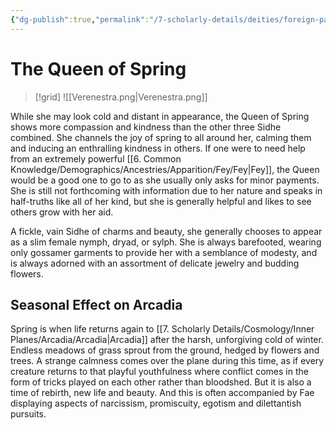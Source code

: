 ```yaml
---
{"dg-publish":true,"permalink":"/7-scholarly-details/deities/foreign-pantheons/the-fey-sidhe/the-queen-of-spring/","noteIcon":""}
---
```


# The Queen of Spring

>[!grid]
>![[Verenestra.png\|Verenestra.png]]

While she may look cold and distant in appearance, the Queen of Spring shows more compassion and kindness than the other three Sidhe combined. She channels the joy of spring to all around her, calming them and inducing an enthralling kindness in others. If one were to need help from an extremely powerful [[6. Common Knowledge/Demographics/Ancestries/Apparition/Fey/Fey\|Fey]], the Queen would be a good one to go to as she usually only asks for minor payments. She is still not forthcoming with information due to her nature and speaks in half-truths like all of her kind, but she is generally helpful and likes to see others grow with her aid. 

A fickle, vain Sidhe of charms and beauty, she generally chooses to appear as a slim female nymph, dryad, or sylph. She is always barefooted, wearing only gossamer garments to provide her with a semblance of modesty, and is always adorned with an assortment of delicate jewelry and budding flowers.

## Seasonal Effect on Arcadia 

Spring is when life returns again to [[7. Scholarly Details/Cosmology/Inner Planes/Arcadia/Arcadia\|Arcadia]] after the harsh, unforgiving cold of winter. Endless meadows of grass sprout from the ground, hedged by flowers and trees. A strange calmness comes over the plane during this time, as if every creature returns to that playful youthfulness where conflict comes in the form of tricks played on each other rather than bloodshed. But it is also a time of rebirth, new life and beauty. And this is often accompanied by Fae displaying aspects of narcissism, promiscuity, egotism and dilettantish pursuits.